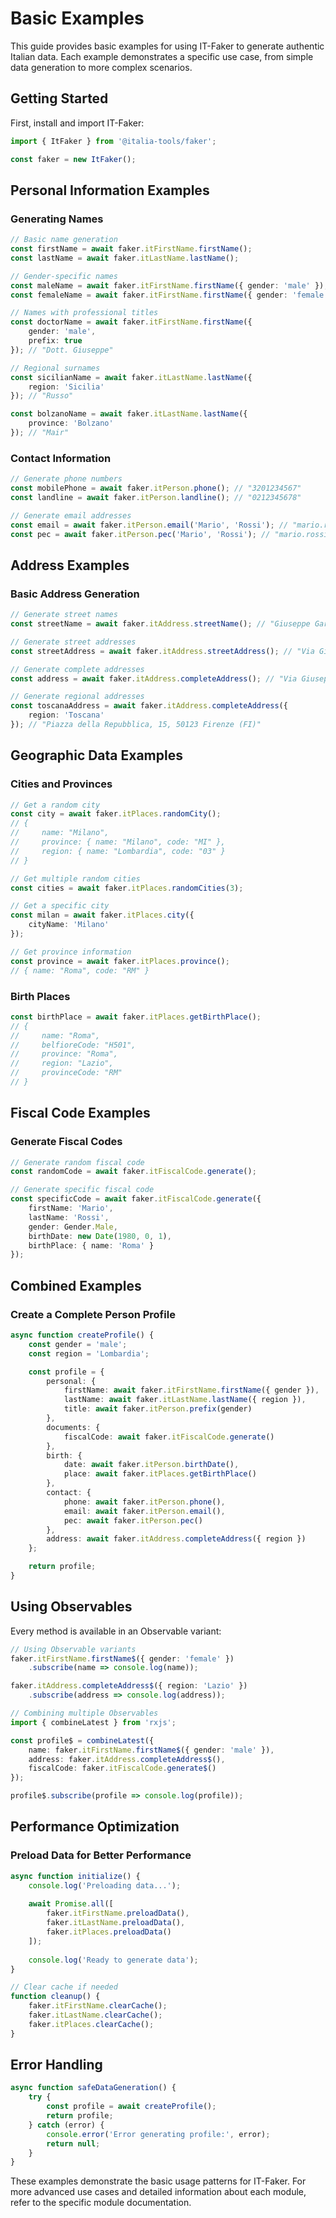 # Basic Examples

This guide provides basic examples for using IT-Faker to generate authentic Italian data. Each example demonstrates a specific use case, from simple data generation to more complex scenarios.

## Getting Started

First, install and import IT-Faker:

```typescript
import { ItFaker } from '@italia-tools/faker';

const faker = new ItFaker();
```

## Personal Information Examples

### Generating Names

```typescript
// Basic name generation
const firstName = await faker.itFirstName.firstName();
const lastName = await faker.itLastName.lastName();

// Gender-specific names
const maleName = await faker.itFirstName.firstName({ gender: 'male' }); // "Marco"
const femaleName = await faker.itFirstName.firstName({ gender: 'female' }); // "Giulia"

// Names with professional titles
const doctorName = await faker.itFirstName.firstName({ 
    gender: 'male',
    prefix: true 
}); // "Dott. Giuseppe"

// Regional surnames
const sicilianName = await faker.itLastName.lastName({ 
    region: 'Sicilia' 
}); // "Russo"

const bolzanoName = await faker.itLastName.lastName({ 
    province: 'Bolzano' 
}); // "Mair"
```

### Contact Information

```typescript
// Generate phone numbers
const mobilePhone = await faker.itPerson.phone(); // "3201234567"
const landline = await faker.itPerson.landline(); // "0212345678"

// Generate email addresses
const email = await faker.itPerson.email('Mario', 'Rossi'); // "mario.rossi@gmail.com"
const pec = await faker.itPerson.pec('Mario', 'Rossi'); // "mario.rossi@pec.it"
```

## Address Examples

### Basic Address Generation

```typescript
// Generate street names
const streetName = await faker.itAddress.streetName(); // "Giuseppe Garibaldi"

// Generate street addresses
const streetAddress = await faker.itAddress.streetAddress(); // "Via Giuseppe Garibaldi, 42"

// Generate complete addresses
const address = await faker.itAddress.completeAddress(); // "Via Giuseppe Garibaldi, 42, 20123 Milano (MI)"

// Generate regional addresses
const toscanaAddress = await faker.itAddress.completeAddress({
    region: 'Toscana'
}); // "Piazza della Repubblica, 15, 50123 Firenze (FI)"
```

## Geographic Data Examples

### Cities and Provinces

```typescript
// Get a random city
const city = await faker.itPlaces.randomCity();
// {
//     name: "Milano",
//     province: { name: "Milano", code: "MI" },
//     region: { name: "Lombardia", code: "03" }
// }

// Get multiple random cities
const cities = await faker.itPlaces.randomCities(3);

// Get a specific city
const milan = await faker.itPlaces.city({ 
    cityName: 'Milano' 
});

// Get province information
const province = await faker.itPlaces.province();
// { name: "Roma", code: "RM" }
```

### Birth Places

```typescript
const birthPlace = await faker.itPlaces.getBirthPlace();
// {
//     name: "Roma",
//     belfioreCode: "H501",
//     province: "Roma",
//     region: "Lazio",
//     provinceCode: "RM"
// }
```

## Fiscal Code Examples

### Generate Fiscal Codes

```typescript
// Generate random fiscal code
const randomCode = await faker.itFiscalCode.generate();

// Generate specific fiscal code
const specificCode = await faker.itFiscalCode.generate({
    firstName: 'Mario',
    lastName: 'Rossi',
    gender: Gender.Male,
    birthDate: new Date(1980, 0, 1),
    birthPlace: { name: 'Roma' }
});
```

## Combined Examples

### Create a Complete Person Profile

```typescript
async function createProfile() {
    const gender = 'male';
    const region = 'Lombardia';

    const profile = {
        personal: {
            firstName: await faker.itFirstName.firstName({ gender }),
            lastName: await faker.itLastName.lastName({ region }),
            title: await faker.itPerson.prefix(gender)
        },
        documents: {
            fiscalCode: await faker.itFiscalCode.generate()
        },
        birth: {
            date: await faker.itPerson.birthDate(),
            place: await faker.itPlaces.getBirthPlace()
        },
        contact: {
            phone: await faker.itPerson.phone(),
            email: await faker.itPerson.email(),
            pec: await faker.itPerson.pec()
        },
        address: await faker.itAddress.completeAddress({ region })
    };

    return profile;
}
```

## Using Observables

Every method is available in an Observable variant:

```typescript
// Using Observable variants
faker.itFirstName.firstName$({ gender: 'female' })
    .subscribe(name => console.log(name));

faker.itAddress.completeAddress$({ region: 'Lazio' })
    .subscribe(address => console.log(address));

// Combining multiple Observables
import { combineLatest } from 'rxjs';

const profile$ = combineLatest({
    name: faker.itFirstName.firstName$({ gender: 'male' }),
    address: faker.itAddress.completeAddress$(),
    fiscalCode: faker.itFiscalCode.generate$()
});

profile$.subscribe(profile => console.log(profile));
```

## Performance Optimization

### Preload Data for Better Performance

```typescript
async function initialize() {
    console.log('Preloading data...');
    
    await Promise.all([
        faker.itFirstName.preloadData(),
        faker.itLastName.preloadData(),
        faker.itPlaces.preloadData()
    ]);
    
    console.log('Ready to generate data');
}

// Clear cache if needed
function cleanup() {
    faker.itFirstName.clearCache();
    faker.itLastName.clearCache();
    faker.itPlaces.clearCache();
}
```

## Error Handling

```typescript
async function safeDataGeneration() {
    try {
        const profile = await createProfile();
        return profile;
    } catch (error) {
        console.error('Error generating profile:', error);
        return null;
    }
}
```

These examples demonstrate the basic usage patterns for IT-Faker. For more advanced use cases and detailed information about each module, refer to the specific module documentation.